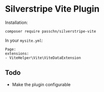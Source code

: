 # Silverstripe Vite Plugin

Installation: 
```
composer require passchn/silverstripe-vite
```

In your `mysite.yml`:

```
Page:
extensions:
- ViteHelper\Vite\ViteDataExtension
```

## Todo

* Make the plugin configurable 
